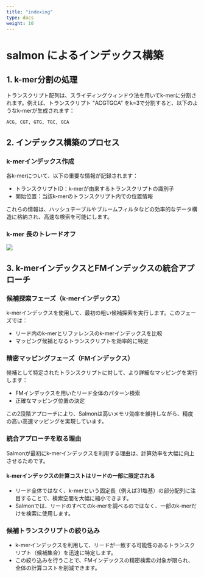```yaml
---
title: "indexing"
type: docs
weight: 10
---
```


# salmon によるインデックス構築

## 1. k-mer分割の処理

トランスクリプト配列は、スライディングウィンドウ法を用いてk-merに分割されます。例えば、トランスクリプト "ACGTGCA" をk=3で分割すると、以下のようなk-merが生成されます：

```
ACG, CGT, GTG, TGC, GCA

```

## 2. インデックス構築のプロセス

### k-merインデックス作成

各k-merについて、以下の重要な情報が記録されます：

- トランスクリプトID：k-merが由来するトランスクリプトの識別子
- 開始位置：当該k-merのトランスクリプト内での位置情報

これらの情報は、ハッシュテーブルやブルームフィルタなどの効率的なデータ構造に格納され、高速な検索を可能にします。

### k-mer 長のトレードオフ
![](https://lh7-rt.googleusercontent.com/slidesz/AGV_vUd7qeoW2ALQ-XQfLgtXf1HvfYtW39Ru8lq2fEK2QYl6fW1hQk4BjP3H2IXoLSl2UNJ9qfZSLOpnr-fqef4KRhIGWc9luC2tvd-lEQl_3ipYCgsKVyuk_pJPer33Ju30EgD1cDDVsA=s2048?key=l7MYQrRs2jcfgC6C66ku8rLU)

## 3. k-merインデックスとFMインデックスの統合アプローチ

### 候補探索フェーズ（k-merインデックス）

k-merインデックスを使用して、最初の粗い候補探索を実行します。このフェーズでは：

- リード内のk-merとリファレンスのk-merインデックスを比較
- マッピング候補となるトランスクリプトを効率的に特定

### 精密マッピングフェーズ（FMインデックス）

候補として特定されたトランスクリプトに対して、より詳細なマッピングを実行します：

- FMインデックスを用いたリード全体のパターン検索
- 正確なマッピング位置の決定

この2段階アプローチにより、Salmonは高いメモリ効率を維持しながら、精度の高い高速マッピングを実現しています。

### 統合アプローチを取る理由

Salmonが最初にk-merインデックスを利用する理由は、計算効率を大幅に向上させるためです。

#### **k-merインデックスの計算コストはリードの一部に限定される**

- リード全体ではなく、k-merという固定長（例えば31塩基）の部分配列に注目することで、検索空間を大幅に縮小できます。
- Salmonでは、リードのすべてのk-merを調べるのではなく、一部のk-merだけを検索に使用します。

### **候補トランスクリプトの絞り込み**

- k-merインデックスを利用して、リードが一致する可能性のあるトランスクリプト（候補集合）を迅速に特定します。
- この絞り込みを行うことで、FMインデックスの精密検索の対象が限られ、全体の計算コストを削減できます。